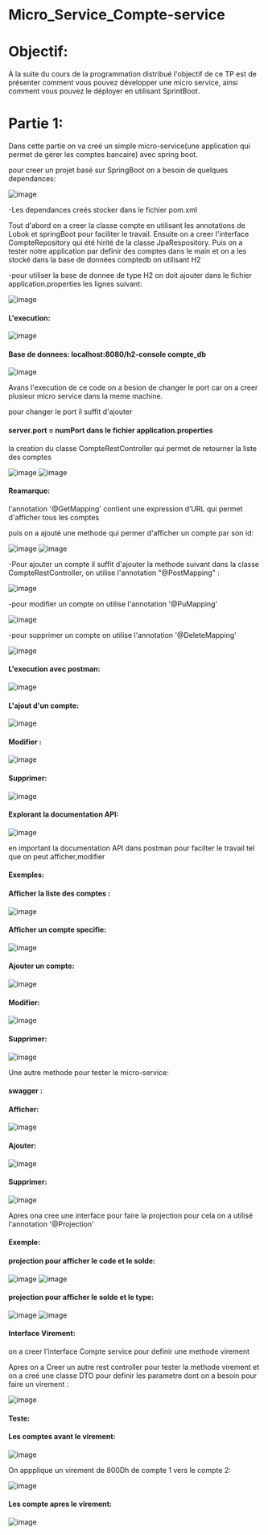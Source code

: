 # Micro_Service_Compte-service

# Objectif:

À la suite du cours de la programmation distribué l'objectif de ce TP est de présenter comment vous pouvez développer une micro service, ainsi comment vous pouvez le 
déployer en utilisant SprintBoot.


# Partie 1:

Dans cette partie on va creé un simple micro-service(une application qui permet de gérer les comptes bancaire) avec spring boot.

pour creer un projet basé sur SpringBoot on a besoin de quelques dependances:

![image](https://user-images.githubusercontent.com/102171913/163489747-d650bfd8-0dd1-4cdc-89fd-f3b7227c6aa2.png)

-Les dependances creés stocker dans le fichier pom.xml

Tout d'abord on a creer la classe compte en utilisant les annotations de Lobok et springBoot pour faciliter le travail.
Ensuite on a creer l'interface CompteRepository qui été hirité de la classe JpaRespository.
Puis on a tester notre application par definir des comptes dans le main et on a les stocké dans la base de données comptedb on utilisant H2 

-pour utiliser la base de donnee de type H2 on doit ajouter dans le fichier application.properties les lignes suivant:

![image](https://user-images.githubusercontent.com/102171913/163632090-b3942aaa-1253-43a4-9cdd-250a9f245a04.png)

#### L'execution:

![image](https://user-images.githubusercontent.com/102171913/163632129-7cb9eea1-25e2-46fd-b8c7-27223d869d8b.png)


#### Base de donnees: localhost:8080/h2-console compte_db

![image](https://user-images.githubusercontent.com/102171913/163632182-17255b66-8bb1-4c47-ab6e-9292782c1c92.png)

Avans l'execution de ce code on a besion de changer le port car on a creer plusieur micro service dans la meme machine.

pour changer le port il suffit d'ajouter 
#### server.port = numPort  dans le fichier application.properties

la creation du classe CompteRestController qui permet de retourner la liste des comptes  

![image](https://user-images.githubusercontent.com/102171913/163632351-e7fd3150-b76c-4e14-b4a4-a9f590db85e1.png)
![image](https://user-images.githubusercontent.com/102171913/163635581-43cc01d6-ef39-4420-8920-d4df3e50a28f.png)


#### Reamarque:

l'annotation '@GetMapping' contient une expression d’URL qui permet d'afficher tous les comptes 

puis on a ajouté une methode qui permer d'afficher un compte par son id:

![image](https://user-images.githubusercontent.com/102171913/163635454-2b109489-105f-4f69-9f5c-4835702238f4.png)
![image](https://user-images.githubusercontent.com/102171913/163635475-b1d982b5-5aa3-4414-b5d8-6af7f2da5d76.png)

-Pour ajouter un compte il suffit d'ajouter la methode suivant dans la classe CompteRestController, on utilise l'annotation "@PostMapping" :

![image](https://user-images.githubusercontent.com/102171913/163633632-d936823b-f8c6-4f5c-bb72-60352f2df3f9.png)

-pour modifier un compte on utilise l'annotation '@PuMapping'

![image](https://user-images.githubusercontent.com/102171913/163639905-7907f24f-e0df-4c4e-a0f3-c037f4456235.png)

-pour supprimer un compte on utilise l'annotation '@DeleteMapping'

![image](https://user-images.githubusercontent.com/102171913/163640771-995b0980-e60b-4b08-880f-bd67855e4d45.png)


#### L'execution avec postman:

![image](https://user-images.githubusercontent.com/102171913/163633781-b7c9f688-077a-4376-b221-87e9c1aa2793.png)

#### L'ajout d'un  compte:

![image](https://user-images.githubusercontent.com/102171913/163641260-408d2dca-21d9-4610-9245-8fdbf282deb7.png)

#### Modifier :

![image](https://user-images.githubusercontent.com/102171913/163642207-a2a1e2c5-52ce-4269-b9a1-50acdadce326.png)

#### Supprimer:

![image](https://user-images.githubusercontent.com/102171913/163643981-3bbda3ca-3c5e-48f0-8efb-d3ad23caf67d.png)

#### Explorant la documentation API:

![image](https://user-images.githubusercontent.com/102171913/163645745-66bd2cd4-58f6-4e55-a175-70dd7d7a4e78.png)

en important la documentation API dans postman pour facilter le travail tel que on peut afficher,modifier 
#### Exemples: 

#### Afficher la liste des comptes :

![image](https://user-images.githubusercontent.com/102171913/163648294-30947778-f3d6-4476-b692-0271ba759b5a.png)

#### Afficher un compte specifie:

![image](https://user-images.githubusercontent.com/102171913/163648328-7992726e-a579-4073-9c33-51bc19387419.png)

#### Ajouter un compte:

![image](https://user-images.githubusercontent.com/102171913/163648350-ad5f5600-c0b6-4478-ab04-5a6cfeed3471.png)

#### Modifier:

![image](https://user-images.githubusercontent.com/102171913/163648366-22e221a5-97ef-4c83-afdf-c222f7980889.png)

#### Supprimer:

![image](https://user-images.githubusercontent.com/102171913/163648388-ae21d082-c305-48a6-b925-5ddde51857f3.png)

Une autre methode pour tester le micro-service:

#### swagger :

#### Afficher:

![image](https://user-images.githubusercontent.com/102171913/163648523-dae37332-420d-4662-84bb-92d0d4f05732.png)

#### Ajouter:

![image](https://user-images.githubusercontent.com/102171913/163648554-9b7db629-dc35-4c77-822a-dadf164b3935.png)

#### Supprimer:

![image](https://user-images.githubusercontent.com/102171913/163648850-afae3c9a-9ae9-4a24-bc78-0e2e69471b8a.png)

Apres ona cree une interface pour faire la projection pour cela on a utilisé l'annotation '@Projection'

#### Exemple:

#### projection pour afficher le code et le solde:

![image](https://user-images.githubusercontent.com/102171913/163650294-253a077b-f917-42e4-bc0e-f7acf8cdbbde.png)
![image](https://user-images.githubusercontent.com/102171913/163650489-6ba0fc49-7cc4-40c5-92ec-292bdca74d27.png)


#### projection pour afficher le solde et le type:

![image](https://user-images.githubusercontent.com/102171913/163650410-6844c6e2-8a06-445b-bca6-a1d0d6058d02.png)
![image](https://user-images.githubusercontent.com/102171913/163650513-7668fdf9-d274-4b40-be1f-7533f54fa3ef.png)

#### Interface Virement:

 on a creer l'interface Compte service pour definir une methode virement  

Apres on a Creer un autre rest controller pour tester la methode virement et on a creé une classe DTO pour definir les parametre dont on a besoin pour faire un virement :

![image](https://user-images.githubusercontent.com/102171913/163650943-c5a426ba-c163-4863-9b09-c5553dc9436e.png)

#### Teste:
#### Les comptes avant le virement:

![image](https://user-images.githubusercontent.com/102171913/163651081-b44119f8-e6d6-40b9-a880-cd7024f3eb5f.png)


On appplique un virement de 800Dh de compte 1 vers le compte 2:

![image](https://user-images.githubusercontent.com/102171913/163650999-cdb460ac-cba1-42c2-8034-c7200ed0c9fa.png)

#### Les compte apres le virement:

![image](https://user-images.githubusercontent.com/102171913/163651051-ed399a94-e71f-4012-80d1-42a339062dc8.png)





 











